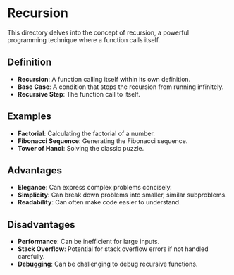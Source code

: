 # Recursion

This directory delves into the concept of recursion, a powerful programming technique where a function calls itself.

## Definition

- **Recursion**: A function calling itself within its own definition.
- **Base Case**: A condition that stops the recursion from running infinitely.
- **Recursive Step**: The function call to itself.

## Examples

- **Factorial**: Calculating the factorial of a number.
- **Fibonacci Sequence**: Generating the Fibonacci sequence.
- **Tower of Hanoi**: Solving the classic puzzle.

## Advantages

- **Elegance**: Can express complex problems concisely.
- **Simplicity**: Can break down problems into smaller, similar subproblems.
- **Readability**: Can often make code easier to understand.

## Disadvantages

- **Performance**: Can be inefficient for large inputs.
- **Stack Overflow**: Potential for stack overflow errors if not handled carefully.
- **Debugging**: Can be challenging to debug recursive functions.